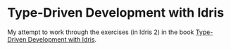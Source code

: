 # Type-Driven Development with Idris

My attempt to work through the exercises (in Idris 2) in the book [Type-Driven
Development with
Idris](https://www.manning.com/books/type-driven-development-with-idris).
